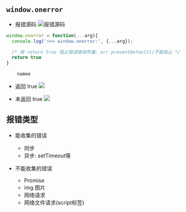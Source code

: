 
## `window.onerror`
* 报错源码
![报错源码](https://tva1.sinaimg.cn/large/006tNbRwly1g9yamjrltrj31ac0f9dh7.jpg)
```js
window.onerror = function(...arg){
  console.log('>>> window.onerror:', {...arg});

  /* 用 return true 阻止错误继续传播; err.preventDefault()不能阻止 */
  return true
}

    namee
```

* 返回 true
![](https://tva1.sinaimg.cn/large/006tNbRwly1g9yasbfn1pj32vu0rsn45.jpg)

* 未返回 true
![](https://tva1.sinaimg.cn/large/006tNbRwly1g9yatfi39kj30yy0asmxr.jpg)


## 报错类型
* 能收集的错误
  * 同步
  * 异步: setTimeout等

* 不能收集的错误
  * Promise
  * img 图片
  * 网络请求
  * 网络文件请求(script标签)
